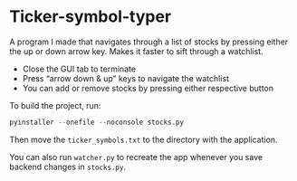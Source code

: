 # Ticker-symbol-typer
A program I made that navigates through a list of stocks by pressing either the up or down arrow key. Makes it faster to sift through a watchlist.


- Close the GUI tab to terminate
- Press “arrow down & up” keys to navigate the watchlist
- You can add or remove stocks by pressing either respective button


To build the project, run:
```python
pyinstaller --onefile --noconsole stocks.py
```
Then move the `ticker_symbols.txt` to the directory with the application.


You can also run `watcher.py` to recreate the app whenever you save backend changes in `stocks.py`.
